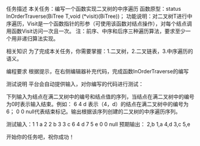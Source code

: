 任务描述
本关任务：编写一个函数实现二叉树的中序遍历
函数原型：status InOrderTraverse(BiTree T,void (*visit)(BiTree))；
功能说明：对二叉树T进行中序遍历，Visit是一个函数指针的形参（可使用该函数对结点操作），对每个结点调用函数Visit访问一次且一次。
注：前序、中序和后序三种遍历算法，要求至少一个用非递归算法实现。

相关知识
为了完成本关任务，你需要掌握：1.二叉树，2.二叉链表，3.中序遍历的语义。

编程要求
根据提示，在右侧编辑器补充代码，完成函数InOrderTraverse的编写

测试说明
平台会自动提供输入，对你编写的代码进行测试：

下列输入为结点在满二叉树中的编号和结点值的序列，当结点在满二叉树中的编号为0时表示输入结束。例如： 6 4 d  表示（4，d）的结点在满二叉树中的编号为6； 0 0 null代表结束标记。输出根据该序列创建的二叉树的中序遍历序列。


测试输入：1 1 a    2 2 b     3 3 c    6 4 d    7 5 e    0 0 null
预期输出： 
 2,b 1,a 4,d 3,c 5,e

开始你的任务吧，祝你成功！